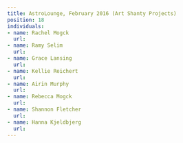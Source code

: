 ```yaml
---
title: AstroLounge, February 2016 (Art Shanty Projects)
position: 18
individuals:
- name: Rachel Mogck
  url: 
- name: Ramy Selim
  url: 
- name: Grace Lansing
  url: 
- name: Kellie Reichert
  url: 
- name: Airin Murphy
  url: 
- name: Rebecca Mogck
  url: 
- name: Shannon Fletcher
  url: 
- name: Hanna Kjeldbjerg
  url: 
---
```


